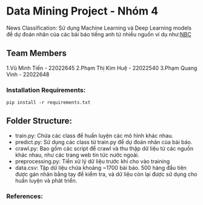 # Data Mining Project - Nhóm 4

News Classification: Sử dụng Machine Learning và Deep Learning models để dự đoán nhãn của các bài báo tiếng anh từ nhiều nguồn ví dụ như:[NBC](https://www.nbcnews.com/)

## Team Members

1.Vũ Minh Tiến - 22022645
2.Phạm Thị Kim Huệ - 22022540
3.Phạm Quang Vinh - 22022648

### Installation Requirements:
    pip install -r requirements.txt

## Folder Structure:
  * train.py: Chứa các class để huấn luyện các mô hình khác nhau.
  * predict.py: Sử dụng các class từ train.py để dự đoán nhãn của bài báo.
  * crawl.py: Bao gồm các script để crawl và thu thập dữ liệu từ các nguồn khác nhau, như các trang web tin tức nước ngoài.
  * preprocessing.py: Tiền xử lý dữ liệu trước khi cho vào training
  * data.csv: Tập dữ liệu chứa khoảng ~1700 bài báo. 500 hàng đầu tiên được gán nhãn bằng tay để kiểm tra, và dữ liệu còn lại được sử dụng cho huấn luyện và phát triển.

### References:

